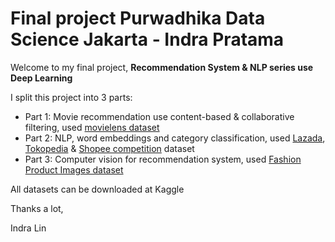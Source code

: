 # Final project Purwadhika Data Science Jakarta - Indra Pratama

Welcome to my final project, **Recommendation System & NLP series use Deep Learning**

I split this project into 3 parts:

* Part 1: Movie recommendation use content-based & collaborative filtering, used [movielens dataset](https://www.kaggle.com/vatsal73/movielens-1m)
* Part 2: NLP, word embeddings and category classification, used [Lazada](https://www.kaggle.com/grikomsn/lazada-indonesian-reviews), [Tokopedia](https://www.kaggle.com/farhan999/tokopedia-product-reviews) & [Shopee competition](https://www.kaggle.com/c/ndsc-beginner) dataset
* Part 3: Computer vision for recommendation system, used [Fashion Product Images dataset](https://www.kaggle.com/paramaggarwal/fashion-product-images-dataset)

All datasets can be downloaded at Kaggle

Thanks a lot,

Indra Lin
